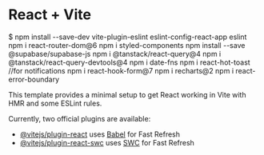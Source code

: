 # React + Vite

$ npm install --save-dev vite-plugin-eslint eslint-config-react-app eslint
npm i react-router-dom@6
npm i styled-components
npm install --save @supabase/supabase-js
npm i @tanstack/react-query@4
npm i @tanstack/react-query-devtools@4
npm i date-fns
npm i react-hot-toast //for notifications
npm i react-hook-form@7
npm i recharts@2
npm i react-error-boundary

This template provides a minimal setup to get React working in Vite with HMR and some ESLint rules.

Currently, two official plugins are available:

- [@vitejs/plugin-react](https://github.com/vitejs/vite-plugin-react/blob/main/packages/plugin-react/README.md) uses [Babel](https://babeljs.io/) for Fast Refresh
- [@vitejs/plugin-react-swc](https://github.com/vitejs/vite-plugin-react-swc) uses [SWC](https://swc.rs/) for Fast Refresh
